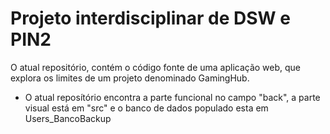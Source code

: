 # Projeto interdisciplinar de DSW e PIN2

O atual repositório, contém o código fonte de uma aplicação web, que explora os limites de um projeto denominado GamingHub.


- O atual reposítório encontra a parte funcional no campo "back", a parte visual está em "src" e o banco de dados populado esta em Users_BancoBackup
